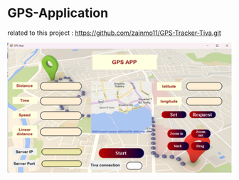 # GPS-Application

related to this project : https://github.com/zainmo11/GPS-Tracker-Tiva.git

![App_Photo](./238151258-f4245fdb-e9ab-42b1-b034-9010bcd61ede.png)

